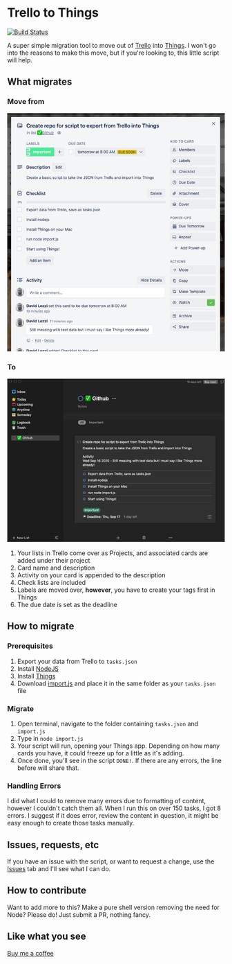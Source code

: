 # Trello to Things

[![Build Status](https://img.shields.io/static/v1.svg?label=CSL&message=software%20against%20climate%20change&color=green?style=flat&logo=github)](https://img.shields.io/static/v1.svg?label=CSL&message=software%20against%20climate%20change&color=green?style=flat&logo=github)

A super simple migration tool to move out of [Trello](https://trello.com) into [Things](https://culturedcode.com/things/). I won't go into the reasons to make this move, but if you're looking to, this little script will help.

## What migrates

### Move from

![Trello card](https://raw.githubusercontent.com/DavidLozzi/TrelloToThings/master/assets/trello_screenshot.png)

### To

![Things screen](https://raw.githubusercontent.com/DavidLozzi/TrelloToThings/master/assets/things_screenshot.png)

1. Your lists in Trello come over as Projects, and associated cards are added under their project
1. Card name and description
1. Activity on your card is appended to the description
1. Check lists are included
1. Labels are moved over, **however**, you have to create your tags first in Things
1. The due date is set as the deadline

## How to migrate

### Prerequisites

1. Export your data from Trello to `tasks.json`
1. Install [NodeJS](https://nodejs.org/en/)
1. Install [Things](https://culturedcode.com/things/)
1. Download [import.js](https://raw.githubusercontent.com/DavidLozzi/TrelloToThings/master/import.js) and place it in the same folder as your `tasks.json` file

### Migrate

1. Open terminal, navigate to the folder containing `tasks.json` and `import.js`
1. Type in `node import.js`
1. Your script will run, opening your Things app. Depending on how many cards you have, it could freeze up for a little as it's adding.
1. Once done, you'll see in the script `DONE!`. If there are any errors, the line before will share that.

### Handling Errors

I did what I could to remove many errors due to formatting of content, however I couldn't catch them all. When I run this on over 150 tasks, I got 8 errors. I suggest if it does error, review the content in question, it might be easy enough to create those tasks manually.

## Issues, requests, etc

If you have an issue with the script, or want to request a change, use the [Issues](https://github.com/DavidLozzi/TrelloToThings/issues) tab and I'll see what I can do.

## How to contribute

Want to add more to this? Make a pure shell version removing the need for Node? Please do! Just submit a PR, nothing fancy.

## Like what you see

[Buy me a coffee](https://www.buymeacoffee.com/davidlozzi)
